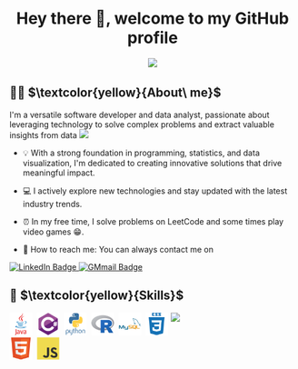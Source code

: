 <div id="header" align="center">
  <h1>Hey there 👋, welcome to my GitHub profile</h1>
</div>

<div id="header" align="center">
  <img src="https://media.giphy.com/media/LMcB8XospGZO8UQq87/giphy.gif" width="500"/>
</div>

## :woman_technologist: $\textcolor{yellow}{About\ me\}$
<div>
I'm a versatile software developer and data analyst, passionate about leveraging technology to solve complex problems and extract valuable insights from data
<img src="https://media.giphy.com/media/WUlplcMpOCEmTGBtBW/giphy.gif" width="30">
  
- :bulb: With a strong foundation in programming, statistics, and data visualization, I'm dedicated to creating innovative solutions that drive meaningful impact.

- :computer: I actively explore new technologies and stay updated with the latest industry trends.

- :alarm_clock: In my free time, I solve problems on LeetCode and some times play video games :grin:.

- :email: How to reach me: You can always contact me on 
</div>

 <div id="badges">
    <a href="https://www.linkedin.com/in/hager-zeyada-a25429a7/">
      <img src="https://img.shields.io/badge/LinkedIn-blue?style=for-the-badge&logo=linkedin&logoColor=white" alt="LinkedIn Badge"/>
    </a>
    <a href="mailto:hagarm34@gmail.com">
      <img src="https://img.shields.io/badge/Gmail-EA4335.svg?style=for-the-badge&logo=Gmail&logoColor=white" alt="GMmail Badge"/>
    </a> 
 </div>
 
 ## :memo: $\textcolor{yellow}{Skills\}$

<img align="right" src="https://user-images.githubusercontent.com/5232616/59125272-a90d0780-8916-11e9-9ef7-3c0c12205a71.gif" width="220"/>

<div>
  <img src="https://github.com/devicons/devicon/blob/master/icons/java/java-original-wordmark.svg" title="Java" alt="Java" width="40" height="40"/>&nbsp;
  <img src="https://github.com/devicons/devicon/blob/master/icons/csharp/csharp-original.svg" title="C#" alt="C#" width="40" height="40"/>&nbsp;
  <img src="https://github.com/devicons/devicon/blob/master/icons/python/python-original-wordmark.svg" title="Python"  alt="Python" width="40" height="40"/>&nbsp;
  <img src="https://github.com/devicons/devicon/blob/master/icons/r/r-original.svg" title="R" alt="R" width="40" height="40"/>&nbsp;
  <img src="https://github.com/devicons/devicon/blob/master/icons/mysql/mysql-original-wordmark.svg" title="MySQL"  alt="MySQL" width="40" height="40"/>&nbsp;
  <img src="https://github.com/devicons/devicon/blob/master/icons/css3/css3-plain-wordmark.svg"  title="CSS3" alt="CSS" width="40" height="40"/>&nbsp;
  <img src="https://github.com/devicons/devicon/blob/master/icons/html5/html5-original.svg" title="HTML5" alt="HTML" width="40" height="40"/>&nbsp;
  <img src="https://github.com/devicons/devicon/blob/master/icons/javascript/javascript-original.svg" title="JavaScript" alt="JavaScript" width="40" height="40"/>&nbsp;
  
 
  
</div>
